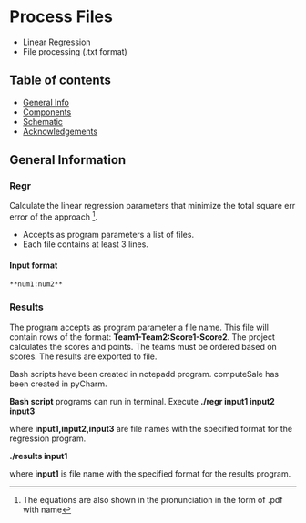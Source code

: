 # Process Files

* Linear Regression
* File processing (.txt format)

## Table of contents
* [General Info](#general-information)
* [Components](#components)
* [Schematic](#schematic)
* [Acknowledgements](#acknowledgements)

## General Information
### Regr
Calculate the linear regression parameters that minimize the total square err error of the approach [^1].
* Accepts as program parameters a list of files. 
* Each file contains at least 3 lines.

#### Input format
```
**num1:num2** 
``` 





### Results
The program accepts as program parameter a file name. This file will contain rows of the format: **Team1-Team2:Score1-Score2**.
The project calculates the scores and points. The teams must be 
ordered based on scores. The results are exported to file.



Bash scripts have been created in notepadd program.
computeSale has been created in pyCharm.

**Bash script** programs can run in terminal. Execute
**./regr input1 input2 input3**

where **input1,input2,input3** are file names with the specified format for the regression program.


**./results input1**

where **input1** is file name with the specified format for the results program.


[^1]: The equations are also shown in the pronunciation in the form of .pdf with name



